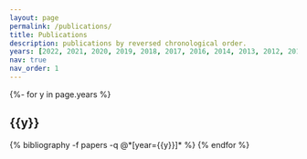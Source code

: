 ```yaml
---
layout: page
permalink: /publications/
title: Publications
description: publications by reversed chronological order.
years: [2022, 2021, 2020, 2019, 2018, 2017, 2016, 2014, 2013, 2012, 2010, 2009]
nav: true
nav_order: 1
---
```

<!-- _pages/publications.md -->
<div class="publications">

{%- for y in page.years %}
  <h2 class="year">{{y}}</h2>
  {% bibliography -f papers -q @*[year={{y}}]* %}
{% endfor %}

</div>

